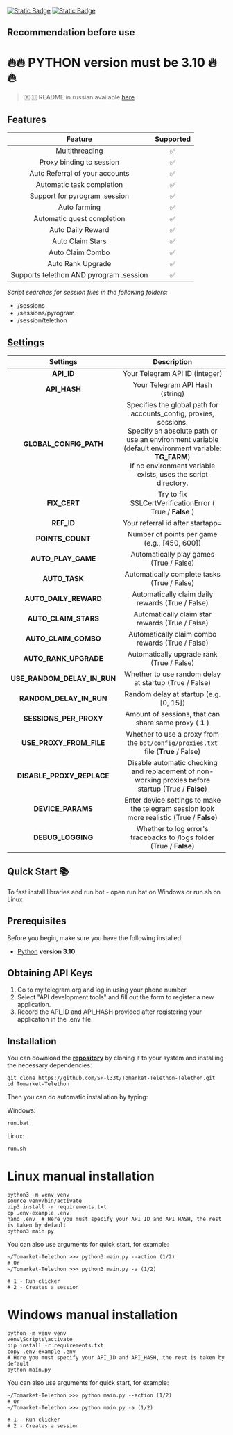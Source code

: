 [![Static Badge](https://img.shields.io/badge/Telegram-Channel-Link?style=for-the-badge&logo=Telegram&logoColor=white&logoSize=auto&color=blue)](https://t.me/+jJhUfsfFCn4zZDk0)      [![Static Badge](https://img.shields.io/badge/Telegram-Bot%20Link-Link?style=for-the-badge&logo=Telegram&logoColor=white&logoSize=auto&color=blue)](https://t.me/Tomarket_ai_bot/app?startapp=0000GbQY)

## Recommendation before use

# 🔥🔥 PYTHON version must be 3.10 🔥🔥

> 🇷 🇺 README in russian available [here](README-RU.md)

## Features

|                 Feature                 | Supported |
|:---------------------------------------:|:---------:|
|             Multithreading              |     ✅     |
|        Proxy binding to session         |     ✅     |
|     Auto Referral of your accounts      |     ✅     |
|        Automatic task completion        |     ✅     |
|      Support for pyrogram .session      |     ✅     |
|              Auto farming               |     ✅     |
|       Automatic quest completion        |     ✅     |
|            Auto Daily Reward            |     ✅     |
|            Auto Claim Stars             |     ✅     |
|            Auto Claim Combo             |     ✅     |
|            Auto Rank Upgrade            |     ✅     |
| Supports telethon AND pyrogram .session |     ✅     |

_Script searches for session files in the following folders:_
* /sessions
* /sessions/pyrogram
* /session/telethon

## [Settings](https://github.com/SP-l33t/Tomarket-Telethon-Telethon/blob/main/.env-example/)
|          Settings           |                                                                                                                  Description                                                                                                                  |
|:---------------------------:|:---------------------------------------------------------------------------------------------------------------------------------------------------------------------------------------------------------------------------------------------:|
|         **API_ID**          |                                                                                                        Your Telegram API ID (integer)                                                                                                         |
|        **API_HASH**         |                                                                                                        Your Telegram API Hash (string)                                                                                                        |
|   **GLOBAL_CONFIG_PATH**    | Specifies the global path for accounts_config, proxies, sessions. <br/>Specify an absolute path or use an environment variable (default environment variable: **TG_FARM**) <br/>If no environment variable exists, uses the script directory. |
|        **FIX_CERT**         |                                                                                           Try to fix  SSLCertVerificationError ( True / **False** )                                                                                           |
|         **REF_ID**          |                                                                                                       Your referral id after startapp=                                                                                                        |
|      **POINTS_COUNT**       |                                                                                                 Number of points per game (e.g., [450, 600])                                                                                                  |
|     **AUTO_PLAY_GAME**      |                                                                                                    Automatically play games (True / False)                                                                                                    |
|        **AUTO_TASK**        |                                                                                                  Automatically complete tasks (True / False)                                                                                                  |
|    **AUTO_DAILY_REWARD**    |                                                                                               Automatically claim daily rewards (True / False)                                                                                                |
|    **AUTO_CLAIM_STARS**     |                                                                                                Automatically claim star rewards (True / False)                                                                                                |
|    **AUTO_CLAIM_COMBO**     |                                                                                               Automatically claim combo rewards (True / False)                                                                                                |
|    **AUTO_RANK_UPGRADE**    |                                                                                                   Automatically upgrade rank (True / False)                                                                                                   |
| **USE_RANDOM_DELAY_IN_RUN** |                                                                                             Whether to use random delay at startup (True / False)                                                                                             |
|   **RANDOM_DELAY_IN_RUN**   |                                                                                                    Random delay at startup (e.g. [0, 15])                                                                                                     |
|   **SESSIONS_PER_PROXY**    |                                                                                            Amount of sessions, that can share same proxy ( **1** )                                                                                            |
|   **USE_PROXY_FROM_FILE**   |                                                                               Whether to use a proxy from the `bot/config/proxies.txt` file (**True** / False)                                                                                |
|  **DISABLE_PROXY_REPLACE**  |                                                                      Disable automatic checking and replacement of non-working proxies before startup (True / **False**)                                                                      |
|      **DEVICE_PARAMS**      |                                                                          Enter device settings to make the telegram session look more realistic  (True / **False**)                                                                           |
|      **DEBUG_LOGGING**      |                                                                                     Whether to log error's tracebacks to /logs folder (True / **False**)                                                                                      |

## Quick Start 📚

To fast install libraries and run bot - open run.bat on Windows or run.sh on Linux

## Prerequisites
Before you begin, make sure you have the following installed:
- [Python](https://www.python.org/downloads/) **version 3.10**

## Obtaining API Keys
1. Go to my.telegram.org and log in using your phone number.
2. Select "API development tools" and fill out the form to register a new application.
3. Record the API_ID and API_HASH provided after registering your application in the .env file.

## Installation
You can download the [**repository**](https://github.com/SP-l33t/Tomarket-Telethon-Telethon) by cloning it to your system and installing the necessary dependencies:
```shell
git clone https://github.com/SP-l33t/Tomarket-Telethon-Telethon.git
cd Tomarket-Telethon
```

Then you can do automatic installation by typing:

Windows:
```shell
run.bat
```

Linux:
```shell
run.sh
```

# Linux manual installation
```shell
python3 -m venv venv
source venv/bin/activate
pip3 install -r requirements.txt
cp .env-example .env
nano .env  # Here you must specify your API_ID and API_HASH, the rest is taken by default
python3 main.py
```

You can also use arguments for quick start, for example:
```shell
~/Tomarket-Telethon >>> python3 main.py --action (1/2)
# Or
~/Tomarket-Telethon >>> python3 main.py -a (1/2)

# 1 - Run clicker
# 2 - Creates a session
```

# Windows manual installation
```shell
python -m venv venv
venv\Scripts\activate
pip install -r requirements.txt
copy .env-example .env
# Here you must specify your API_ID and API_HASH, the rest is taken by default
python main.py
```

You can also use arguments for quick start, for example:
```shell
~/Tomarket-Telethon >>> python main.py --action (1/2)
# Or
~/Tomarket-Telethon >>> python main.py -a (1/2)

# 1 - Run clicker
# 2 - Creates a session
```

